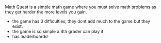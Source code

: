 Math Quest is a simple math game where you must solve math problems as they get harder the more levels you gain.
- the game has 3 difficulties, they dont add much to the game but they exist.
- the game is so simple a 4th grader can play it
- has leaderboards!
